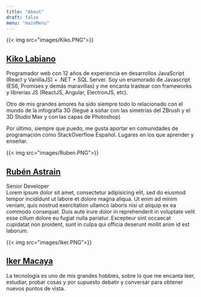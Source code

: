 ```yaml
---
title: "About"
draft: false
menu: "mainMenu"
---
```


{{< img src="images/Kiko.PNG">}}
## [Kiko Labiano](https://www.linkedin.com/in/kiko-labiano-j%C3%A1uregui-14457027/)
Programador web con 12 años de experiencia en desarrollos JavaScript (React y VanillaJS) + .NET + SQL Server. Soy un enamorado de Javascript (ES6, Promises y demás maravillas) y me encanta trastear con frameworks y librerías JS (ReactJS, Angular, ElectronJS, etc).

Otro de mis grandes amores ha sido siempre todo lo relacionado con el mundo de la infografía 3D (llegué a soñar con las simetrías del ZBrush y el 3D Studio Max y con las capas de Photoshop)

Por último, siempre que puedo, me gusta aportar en comunidades de programación como StackOverflow Español. Lugares en los que aprender y enseñar.

{{< img src="images/Ruben.PNG">}}
## [Rubén Astrain](https://www.linkedin.com/in/rubenastrain/)
Senior Developer  
Lorem ipsum dolor sit amet, consectetur adipisicing elit, sed do eiusmod tempor incididunt ut labore et dolore magna aliqua. Ut enim ad minim veniam, quis nostrud exercitation ullamco laboris nisi ut aliquip ex ea commodo consequat. Duis aute irure dolor in reprehenderit in voluptate velit esse cillum dolore eu fugiat nulla pariatur. Excepteur sint occaecat cupidatat non proident, sunt in culpa qui officia deserunt mollit anim id est laborum.

{{< img src="images/Iker.PNG">}}
## [Iker Macaya](https://www.linkedin.com/in/iker-macaya-faber/)
La tecnología es uno de mis grandes hobbies, sobre lo que me encanta leer, estudiar, probar cosas y por supuesto debatir y conversar para obtener nuevos puntos de vista.
